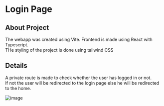 # Login Page
## About Project
The webapp was created using Vite.
Frontend is made using React with Typescript.<br>
THe styling of the project is done using tailwind CSS

## Details
A private route is made to check whether the user has logged in or not.<br>
If not the user will be redirected to the login page else he will be redirected to the home.

![image](https://github.com/kushagra208/login-ts/assets/92975260/a7a8d087-7606-4a8f-9b42-83ef0edd027e)
